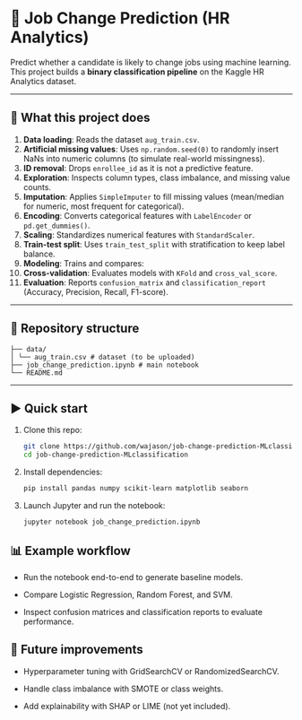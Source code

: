 # 🔎 Job Change Prediction (HR Analytics)

Predict whether a candidate is likely to change jobs using machine learning.  
This project builds a **binary classification pipeline** on the Kaggle HR Analytics dataset.

---

## 🚀 What this project does
1. **Data loading**: Reads the dataset `aug_train.csv`.  
2. **Artificial missing values**: Uses `np.random.seed(0)` to randomly insert NaNs into numeric columns (to simulate real-world missingness).  
3. **ID removal**: Drops `enrollee_id` as it is not a predictive feature.  
4. **Exploration**: Inspects column types, class imbalance, and missing value counts.  
5. **Imputation**: Applies `SimpleImputer` to fill missing values (mean/median for numeric, most frequent for categorical).  
6. **Encoding**: Converts categorical features with `LabelEncoder` or `pd.get_dummies()`.  
7. **Scaling**: Standardizes numerical features with `StandardScaler`.  
8. **Train-test split**: Uses `train_test_split` with stratification to keep label balance.  
9. **Modeling**: Trains and compares:
10. **Cross-validation**: Evaluates models with `KFold` and `cross_val_score`.  
11. **Evaluation**: Reports `confusion_matrix` and `classification_report` (Accuracy, Precision, Recall, F1-score).  

---

## 📂 Repository structure
```
├── data/
│ └── aug_train.csv # dataset (to be uploaded)
├── job_change_prediction.ipynb # main notebook
└── README.md
```


---

## ▶️ Quick start
1. Clone this repo:
   ```bash
   git clone https://github.com/wajason/job-change-prediction-MLclassification.git
   cd job-change-prediction-MLclassification
   ```

2. Install dependencies:

   ```bash
   pip install pandas numpy scikit-learn matplotlib seaborn
    ```

3. Launch Jupyter and run the notebook:

   ```bash
   jupyter notebook job_change_prediction.ipynb
    ```

## 📊 Example workflow
- Run the notebook end-to-end to generate baseline models.

- Compare Logistic Regression, Random Forest, and SVM.

- Inspect confusion matrices and classification reports to evaluate performance.

## 🔧 Future improvements
- Hyperparameter tuning with GridSearchCV or RandomizedSearchCV.

- Handle class imbalance with SMOTE or class weights.

- Add explainability with SHAP or LIME (not yet included).





